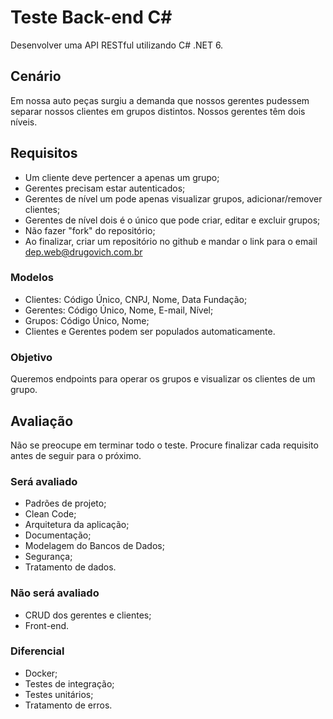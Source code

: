 # Teste Back-end C#

Desenvolver uma API RESTful utilizando C# .NET 6.

## Cenário

Em nossa auto peças surgiu a demanda que nossos gerentes pudessem separar nossos clientes em grupos distintos. Nossos gerentes têm dois níveis.

## Requisitos

- Um cliente deve pertencer a apenas um grupo;
- Gerentes precisam estar autenticados;
- Gerentes de nível um pode apenas visualizar grupos, adicionar/remover clientes;
- Gerentes de nível dois é o único que pode criar, editar e excluir grupos;
- Não fazer "fork" do repositório;
- Ao finalizar, criar um repositório no github e mandar o link para o email <dep.web@drugovich.com.br>

### Modelos

- Clientes: Código Único, CNPJ, Nome, Data Fundação;
- Gerentes: Código Único, Nome, E-mail, Nível;
- Grupos: Código Único, Nome;
- Clientes e Gerentes podem ser populados automaticamente.

### Objetivo

Queremos endpoints para operar os grupos e visualizar os clientes de um grupo.

## Avaliação

Não se preocupe em terminar todo o teste. Procure finalizar cada requisito antes de seguir para o próximo.

### Será avaliado

- Padrões de projeto;
- Clean Code;
- Arquitetura da aplicação;
- Documentação;
- Modelagem do Bancos de Dados;
- Segurança;
- Tratamento de dados.

### Não será avaliado

- CRUD dos gerentes e clientes;
- Front-end.

### Diferencial

- Docker;
- Testes de integração;
- Testes unitários;
- Tratamento de erros.
